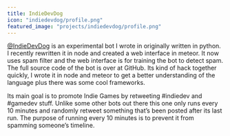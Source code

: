 ```yaml
---
title: IndieDevDog
icon: "indiedevdog/profile.png"
featured_image: "projects/indiedevdog/profile.png"
---
```


[@IndieDevDog](https://twitter.com/indiedevdog) is an experimental bot I wrote in originally written in python. I recently rewritten it in node and created a web interface in meteor.  It now uses spam filter and the web interface is for training the bot to detect spam.  The full source code of the bot is over at GitHub.  Its kind of hack together quickly, I wrote it in node and meteor to get a better understanding of the language plus there was some cool frameworks.

Its main goal is to promote Indie Games by retweeting #indiedev and #gamedev stuff.  Unlike some other bots out there this one only runs every 10 minutes and randomly retweet something that’s been posted after its last run.  The purpose of running every 10 minutes is to prevent it from spamming someone’s timeline.